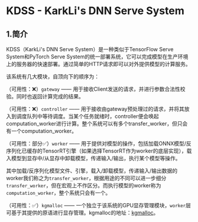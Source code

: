 # KDSS - KarkLi's DNN Serve System
## 1.简介

KDSS（KarkLi's DNN Serve System）是一种类似于TensorFlow Serve System和PyTorch Serve System的统一部署系统，它可以完成模型在生产环境上的服务器的快速部署。通过简单的HTTP请求即可以对外提供模型的计算服务。

该系统有几大模块，自顶向下的顺序为：

（可用性：❌）```gateway``` —— 用于接收Client发送的请求，并进行参数合法性校验。同时也返回计算完成的结果。

（可用性：❌）```controller``` —— 用于接收由gateway预处理过的请求，并将其放入到调度队列中等待调度。当某个任务就绪时，controller便会唤起computation_worker进行计算。整个系统可以有多个transfer_worker，但只会有一个computation_worker。

（可用性：部分✅）```worker``` —— 用于提供对模型的操作，包括加载ONNX模型/反序列化已缓存的TensorRT引擎（如果选择TensorRT作为worker的底层实现），载入模型到显存中/从显存中卸载模型，传递输入/输出，执行某个模型等操作。

其中加载/反序列化模型文件、引擎，载入/卸载模型，传递输入/输出数据的worker我们称之为```transfer_worker```，根据用途的不同可以进一步细分```transfer_worker```，但在宏观上不作区分。而执行模型的worker称为```computation_worker```，整个系统只会有一个。

（可用性：✅）```kgmalloc``` —— 一个独立于该系统的GPU显存管理模块，```worker```层可基于其提供的原语进行显存管理。kgmalloc的地址：[kgmalloc](https://git.code.tencent.com/karkli/kgmalloc)。
